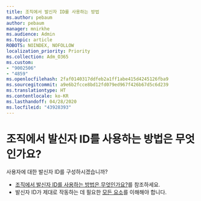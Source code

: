 ```yaml
---
title: 조직에서 발신자 ID를 사용하는 방법
ms.author: pebaum
author: pebaum
manager: mnirkhe
ms.audience: Admin
ms.topic: article
ROBOTS: NOINDEX, NOFOLLOW
localization_priority: Priority
ms.collection: Adm_O365
ms.custom:
- "9002506"
- "4859"
ms.openlocfilehash: 2faf0140317ddfeb2a1ff1abe415d4245126fba9
ms.sourcegitcommit: a9e6b2fcce8bd12fd079ed967f426b67d5c6d239
ms.translationtype: HT
ms.contentlocale: ko-KR
ms.lasthandoff: 04/28/2020
ms.locfileid: "43928393"
---
```

# <a name="how-can-caller-id-be-used-in-your-organization"></a>조직에서 발신자 ID를 사용하는 방법은 무엇인가요?

사용자에 대한 발신자 ID를 구성하시겠습니까?

- [조직에서 발신자 ID를 사용하는 방법은 무엇인가요?](https://docs.microsoft.com/microsoftteams/how-can-caller-id-be-used-in-your-organization)를 참조하세요.
- 발신자 ID가 제대로 작동하는 데 필요한 [모든 요소](https://docs.microsoft.com/microsoftteams/more-about-calling-line-id-and-calling-party-name)를 이해해야 합니다.
